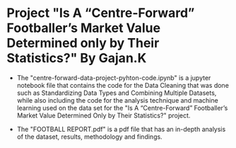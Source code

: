 # Project "Is A “Centre-Forward” Footballer’s Market Value Determined only by Their Statistics?" By Gajan.K
- The "centre-forward-data-project-pyhton-code.ipynb" is a jupyter notebook file that contains the code for the Data Cleaning that was done such as Standardizing Data Types and Combining Multiple Datasets, while also including the code for the analysis technique and machine learning used on the data set for the  "Is A “Centre-Forward” Footballer’s Market Value Determined Only by Their Statistics?" project.

- The "FOOTBALL REPORT.pdf" is a pdf file that has an in-depth analysis of the dataset, results, methodology and findings. 
